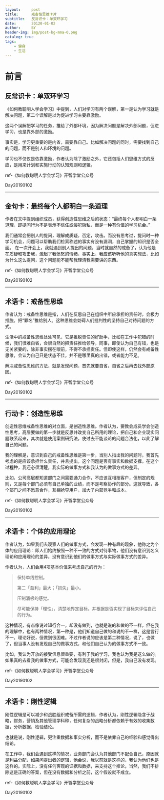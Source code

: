 ```yaml
---
layout:     post
title:      戒备性思维卡片
subtitle:   反常识卡：单双环学习
date:       20120-01-02
author:     BY
header-img: img/post-bg-mma-0.png
catalog: true
tags:
    - 健身
    - 生活
---
```


# 前言

## 反常识卡：单双环学习

《如何教聪明人学会学习》中提到，人们对学习有两个误解，第一是认为学习就是解决问题，第二个误解是以为促进学习主要靠激励。

这两个误解把学习的任务，推给了外部环境，因为解决问题是解决外部问题，促进学习，也是靠外部的激励。

事实是，学习更重要的是内省，需要靠自己。比如解决问题的同时，需要找到自己的问题，而不是别人和环境的问题。

学习也不仅仅是依靠激励，作者认为除了激励之外，它还包括人们思维方式的反应，是用来计划和实施行动的认知规则和逻辑。

ref-《如何教聪明人学会学习》开智学堂公众号

Day20190102

------



## 金句卡：最终每个人都明白一条道理

作者在文中提到组织成员，获得创造性思维之后的状态：“最终每个人都明白一条道理，即提问行为不是表示不信任或侵犯隐私，而是一种有价值的学习机会。”

我们通常会把别人的提问，理解成质疑，否定，攻击。而没有思考过，提问时一种学习机会，问题可以帮助我们检索称述的事实有没有漏洞，自己掌握的知识是否全面。
在一次开会上，我就遇到别人提出的问题，当时就自然的戒备了，认为他是在质疑和攻击我，激起了我愤怒的情绪，事实上，我应该听听他的真实想法，比如为什么这么提问，这个问题能不能帮我理清我需要讲的东西。

ref-《如何教聪明人学会学习》开智学堂公众号

Day20190102

------



## 术语卡：戒备性思维

作者认为：戒备性思维是指，人们在反思自己在组织中所应承担的责任时，会极力推脱，把“罪名”推给别人。这种思维会妨碍人们批判性的坚持自己对待问题的方式。

生活中的戒备性思维处处可见，它是推脱责任的好助手，比如在工作中犯错的时候，我们很难自省，会很自然的把责任推给领导，同事，即使认为自己有错，也是无关紧要的，除非事实摆在眼前，不得不承担责任。但即使这样，仍然会有戒备性思维，会认为自己只是状态不佳，并不是哪里真的出错，或者能力不足。

解决戒备性思维的方法，就是发现问题，首先就要自省，自省之后再去找外部原因。

ref-《如何教聪明人学会学习》开智学堂公众号

Day20190102

------



## 行动卡：创造性思维

创造性思维戒备性思维的对立面，是创造性思维。作者认为，要教会成员学会创造性思考，高层要做的第一步就是反思并改变自己所用的理论，把自己和企业现实问题联系起来，其次就是使用案例研究法，使过去不能谈论的问题合法化，以此了解自己的问题。

我的理解是，意识到自己的戒备性思维是第一步，当别人指出我的问题时，我首先考虑的是应该承担什么责任，并且提出，这个问题是否有事实和数据支撑。在这个过程种，我还必须清楚，我实际的做事方式和我认为的做事方式的差异。

比如，公司高层都知道部门之间需要通力合作，不应该互相抢客户，但制定的规则，又是每个部门必须有自己单独的业绩，而不是考察协作的部分。这就导致，各个部门之间不愿意合作，互相抢夺用户，加大了内部竞争和成本。

ref-《如何教聪明人学会学习》开智学堂公众号

Day20190102

------



## 术语卡：个体的应用理论

作者认为，如果我们去观察人们的做事方式，会发现一种有趣的现象，他称之为个体的应用理论：即人们始终按照一种不一致的方式对待事物，他们没有意识到名义理论和应用理论的差异，没有意识到他们的做事方式与实际做事方式的差异。

作者认为，人们会用4项基本价值来考虑自己的行为：

> 保持单线控制。
>
> 第二「盈利」最大；「损失」最小。
>
> 压制消极的感觉。
>
> 尽可能保持「理性」，清楚地界定目标，并根据是否实现了目标来评估自己的行为。

这种情况，有点像说过知行合一，却没有做到，也就是说的和做的不一样。但在我的理解中，也有两种情况，第一种是，他们知道自己做的和说的不一样，这是言行不一，理论好说，但做到很困难。不过作者说的应该是第二种情况，说了，也做了，但当事人没有发现自己的做事方式，和他们自己认为的做事方式不一致。

比如，我认为开放的接受信息很重要，有利于我的学习，我也认为我是这么做的。如果真的去看我的做事方式，可能会发现我还是很封闭，但是，我自己没有发现。

ref-《如何教聪明人学会学习》开智学堂公众号

Day20190102

------



## 术语卡：刚性逻辑

刚性逻辑是可以减少和战胜组织戒备所需的逻辑，作者认为，刚性逻辑隐含于战略，财务，营销及其他管理学科种，任何复杂的战略分析都依赖于有效的收集数据，分析数据，检验结论。

也就是说，刚性逻辑，更注重数据和事实分析，而不是依靠自己的经验和感觉得出结论。

在工作中，我们会遇到这样的情况，业务部门会认为其他部门不配合自己，原因就是利益分配，如果问提出者的逻辑，他会说，我以前就是这样的，我认为他们也是这样的。实际上，没有任何客观的证据和数据，来支持这个推论，当然，我们不排除这是正确的答案，但在没有数据和分析之前，这个假设就不成立。

ref-《如何教聪明人学会学习》开智学堂公众号

Day20190102